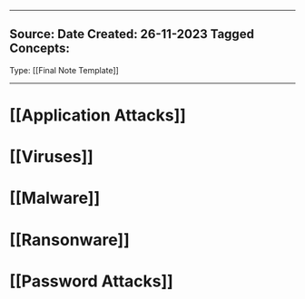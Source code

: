 - - -
Source:
Date Created:  26-11-2023
Tagged Concepts:
-
Type: [[Final Note Template]]
- - - 

# [[Application Attacks]]

# [[Viruses]]
# [[Malware]]
# [[Ransonware]]
# [[Password Attacks]]
